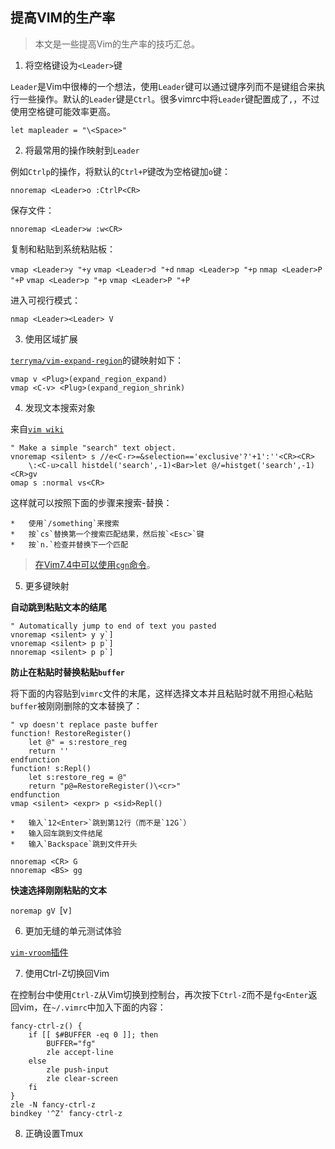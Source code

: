 提高VIM的生产率---->	本文是一些提高Vim的生产率的技巧汇总。1.	将空格键设为`<Leader>`键`Leader`是Vim中很棒的一个想法，使用`Leader`键可以通过键序列而不是键组合来执行一些操作。默认的`Leader`键是`Ctrl`。很多vimrc中将`Leader`键配置成了`,`，不过使用空格键可能效率更高。`let mapleader = "\<Space>"`2.	将最常用的操作映射到`Leader`例如`Ctrlp`的操作，将默认的`Ctrl+P`键改为空格键加`o`键：`nnoremap <Leader>o :CtrlP<CR>`保存文件：`nnoremap <Leader>w :w<CR>`复制和粘贴到系统粘贴板：`vmap <Leader>y "+y``vmap <Leader>d "+d``nmap <Leader>p "+p``nmap <Leader>P "+P``vmap <Leader>p "+p``vmap <Leader>P "+P`进入可视行模式：`nmap <Leader><Leader> V`3.	使用区域扩展[`terryma/vim-expand-region`](https://github.com/terryma/vim-expand-region)的键映射如下：```vimshellvmap v <Plug>(expand_region_expand)vmap <C-v> <Plug>(expand_region_shrink)```4.	发现文本搜索对象来自[`vim wiki`](http://vim.wikia.com/wiki/Copy_or_change_search_hit)```vimshell" Make a simple "search" text object.vnoremap <silent> s //e<C-r>=&selection=='exclusive'?'+1':''<CR><CR>    \:<C-u>call histdel('search',-1)<Bar>let @/=histget('search',-1)<CR>gvomap s :normal vs<CR>```这样就可以按照下面的步骤来搜索-替换：	*	使用`/something`来搜索 	*	按`cs`替换第一个搜索匹配结果，然后按`<Esc>`键	*	按`n.`检查并替换下一个匹配>	[在Vim7.4中可以使用`cgn`命令](http://vimcasts.org/episodes/operating-on-search-matches-using-gn/)。5.	更多键映射**自动跳到粘贴文本的结尾**```vimshell" Automatically jump to end of text you pastedvnoremap <silent> y y`]vnoremap <silent> p p`]nnoremap <silent> p p`]```**防止在粘贴时替换粘贴`buffer`**将下面的内容贴到`vimrc`文件的末尾，这样选择文本并且粘贴时就不用担心粘贴`buffer`被刚刚删除的文本替换了：```vimshell" vp doesn't replace paste bufferfunction! RestoreRegister()	let @" = s:restore_reg	return ''endfunctionfunction! s:Repl()	let s:restore_reg = @"	return "p@=RestoreRegister()\<cr>"endfunctionvmap <silent> <expr> p <sid>Repl()```	*	输入`12<Enter>`跳到第12行（而不是`12G`）	*	输入回车跳到文件结尾	*	输入`Backspace`跳到文件开头```vimshellnnoremap <CR> Gnnoremap <BS> gg```**快速选择刚刚粘贴的文本**`noremap gV `[v`]`6.	更加无缝的单元测试体验[`vim-vroom`插件](https://github.com/skalnik/vim-vroom)7.	使用Ctrl-Z切换回Vim在控制台中使用`Ctrl-Z`从Vim切换到控制台，再次按下`Ctrl-Z`而不是`fg<Enter`返回vim，在`~/.vimrc`中加入下面的内容：```zshrcfancy-ctrl-z() {	if [[ $#BUFFER -eq 0 ]]; then		BUFFER="fg"		zle accept-line	else		zle push-input		zle clear-screen	fi}zle -N fancy-ctrl-zbindkey '^Z' fancy-ctrl-z```8.	正确设置Tmux